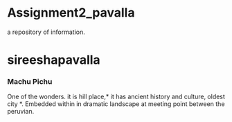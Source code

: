 # Assignment2_pavalla
a repository of information.
# sireeshapavalla
### Machu Pichu
One of the wonders. it is hill place,* it has ancient history and culture, oldest city *. Embedded within in dramatic landscape at meeting point between the peruvian.  